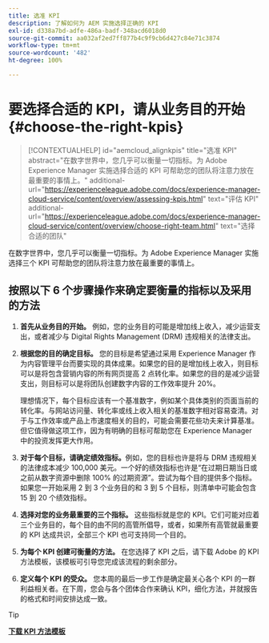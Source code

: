 ```yaml
---
title: 选准 KPI
description: 了解如何为 AEM 实施选择正确的 KPI
exl-id: d338a7bd-adfe-486a-badf-348acd6018d0
source-git-commit: aa032af2ed7ff877b4c9f9cb6d427c84e71c3874
workflow-type: tm+mt
source-wordcount: '482'
ht-degree: 100%

---
```


# 要选择合适的 KPI，请从业务目的开始 {#choose-the-right-kpis}

>[!CONTEXTUALHELP]
>id="aemcloud_alignkpis"
>title="选准 KPI"
>abstract="在数字世界中，您几乎可以衡量一切指标。为 Adobe Experience Manager 实施选择合适的 KPI 可帮助您的团队将注意力放在最重要的事情上。"
>additional-url="https://experienceleague.adobe.com/docs/experience-manager-cloud-service/content/overview/assessing-kpis.html" text="评估 KPI"
>additional-url="https://experienceleague.adobe.com/docs/experience-manager-cloud-service/content/overview/choose-right-team.html" text="选择合适的团队"

在数字世界中，您几乎可以衡量一切指标。为 Adobe Experience Manager 实施选择三个 KPI 可帮助您的团队将注意力放在最重要的事情上。


## **按照以下 6 个步骤操作来确定要衡量的指标以及采用的方法**


1. **首先从业务目的开始。** 例如，您的业务目的可能是增加线上收入，减少运营支出，或者减少与 Digital Rights Management (DRM) 违规相关的法律支出。

1. **根据您的目的确定目标。** 您的目标是希望通过采用 Experience Manager 作为内容管理平台而要实现的具体成果。如果您的目的是增加线上收入，则目标可以是将包含营销内容的所有网页提高 2 点转化率。如果您的目的是减少运营支出，则目标可以是将团队创建数字内容的工作效率提升 20%。

   理想情况下，每个目标应该有一个基准数字，例如某个具体类别的页面当前的转化率。与网站访问量、转化率或线上收入相关的基准数字相对容易查清。对于与工作效率或产品上市速度相关的目的，可能会需要花些功夫来计算基准。但它值得做这项工作，因为有明确的目标可帮助您在 Experience Manager 中的投资发挥更大作用。

1. **对于每个目标，请确定绩效指标。**&#x200B;例如，您的目标也许是将与 DRM 违规相关的法律成本减少 100,000 美元。一个好的绩效指标也许是“在过期日期当日或之前从数字资源中删除 100% 的过期资源”。尝试为每个目的提供多个指标。如果您一开始采用 2 到 3 个业务目的和 3 到 5 个目标，则清单中可能会包含 15 到 20 个绩效指标。

1. **选择对您的业务最重要的三个指标。** 这些指标就是您的 KPI。它们可能对应着三个业务目的，每个目的由不同的高管所倡导，或者，如果所有高管就最重要的 KPI 达成共识，全部三个 KPI 也可支持同一个目的。

1. **为每个 KPI 创建可衡量的方法。** 在您选择了 KPI 之后，请下载 Adobe 的 KPI 方法模板，该模板可引导您完成该流程的剩余部分。

1. **定义每个 KPI 的受众。** 您本周的最后一步工作是确定最关心各个 KPI 的一群利益相关者。在下周，您会与各个团体合作来确认 KPI，细化方法，并就报告的格式和时间安排达成一致。

>[!TIP]
>
>[**下载 KPI 方法模板**](https://experienceleague.adobe.com/welcome/aem/assets/img/KPI_Methodology_Template.png)
